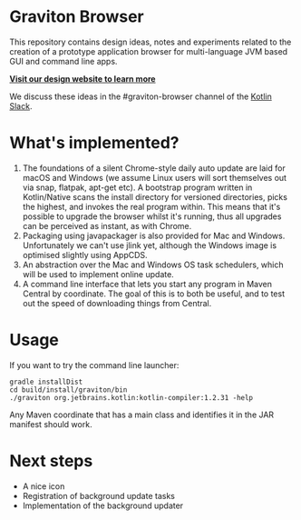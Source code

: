 # Graviton Browser

This repository contains design ideas, notes and experiments related to the creation of a prototype application browser
for multi-language JVM based GUI and command line apps.

**[Visit our design website to learn more](http://graviton-browser.readthedocs.io/en/latest/)**

We discuss these ideas in the #graviton-browser channel of the [Kotlin Slack](http://slack.kotlinlang.org/).

# What's implemented?

1. The foundations of a silent Chrome-style daily auto update are laid for macOS and Windows (we assume Linux users will
   sort themselves out via snap, flatpak, apt-get etc). A bootstrap program written in Kotlin/Native scans the install
   directory for versioned directories, picks the highest, and invokes the real program within. This means that it's
   possible to upgrade the browser whilst it's running, thus all upgrades can be perceived as instant, as with Chrome.
2. Packaging using javapackager is also provided for Mac and Windows. Unfortunately we can't use jlink yet, although 
   the Windows image is optimised slightly using AppCDS.
3. An abstraction over the Mac and Windows OS task schedulers, which will be used to implement online update.
4. A command line interface that lets you start any program in Maven Central by coordinate. The goal of this is to both
   be useful, and to test out the speed of downloading things from Central.

# Usage

If you want to try the command line launcher:

```
gradle installDist
cd build/install/graviton/bin
./graviton org.jetbrains.kotlin:kotlin-compiler:1.2.31 -help
```

Any Maven coordinate that has a main class and identifies it in the JAR manifest should work.

# Next steps

* A nice icon
* Registration of background update tasks
* Implementation of the background updater